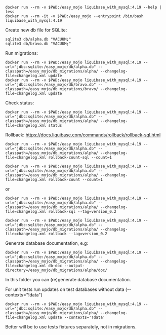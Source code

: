 ```
docker run --rm -v $PWD:/easy_mojo liquibase_with_mysql:4.19 --help | less
docker run --rm -it -v $PWD:/easy_mojo --entrypoint /bin/bash liquibase_with_mysql:4.19
```

Create new db file for SQLite:
```
sqlite3 db/alpha.db "VACUUM;"
sqlite3 db/bravo.db "VACUUM;"
```

Run migrations:
```
docker run --rm -v $PWD:/easy_mojo liquibase_with_mysql:4.19 --url="jdbc:sqlite:/easy_mojo/db/alpha.db" --classpath=/easy_mojo/db_migrations/alpha/ --changelog-file=changelog.xml update
docker run --rm -v $PWD:/easy_mojo liquibase_with_mysql:4.19 --url="jdbc:sqlite:/easy_mojo/db/bravo.db" --classpath=/easy_mojo/db_migrations/bravo/ --changelog-file=changelog.xml update
```

Check status:
```
docker run --rm -v $PWD:/easy_mojo liquibase_with_mysql:4.19 --url="jdbc:sqlite:/easy_mojo/db/alpha.db" --classpath=/easy_mojo/db_migrations/alpha/ --changelog-file=changelog.xml status
```

Rollback:
https://docs.liquibase.com/commands/rollback/rollback-sql.html
```
docker run --rm -v $PWD:/easy_mojo liquibase_with_mysql:4.19 --url="jdbc:sqlite:/easy_mojo/db/alpha.db" --classpath=/easy_mojo/db_migrations/alpha/ --changelog-file=changelog.xml rollback-count-sql --count=1

docker run --rm -v $PWD:/easy_mojo liquibase_with_mysql:4.19 --url="jdbc:sqlite:/easy_mojo/db/alpha.db" --classpath=/easy_mojo/db_migrations/alpha/ --changelog-file=changelog.xml rollback-count --count=1
```

or

```
docker run --rm -v $PWD:/easy_mojo liquibase_with_mysql:4.19 --url="jdbc:sqlite:/easy_mojo/db/alpha.db" --classpath=/easy_mojo/db_migrations/alpha/ --changelog-file=changelog.xml rollback-sql --tag=version_0.2

docker run --rm -v $PWD:/easy_mojo liquibase_with_mysql:4.19 --url="jdbc:sqlite:/easy_mojo/db/alpha.db" --classpath=/easy_mojo/db_migrations/alpha/ --changelog-file=changelog.xml rollback --tag=version_0.2
```

Generate database documentation, e.g:
```
docker run --rm -v $PWD:/easy_mojo liquibase_with_mysql:4.19 --url="jdbc:sqlite:/easy_mojo/db/alpha.db" --classpath=/easy_mojo/db_migrations/alpha/ --changelog-file=changelog.xml db-doc --output-directory=/easy_mojo/db_migrations/alpha/doc/
```
In this folder you can (re)generate database documentation.


For unit tests run updates on test databases without data (--contexts="!data")
```
docker run --rm -v $PWD:/easy_mojo liquibase_with_mysql:4.19 --url="jdbc:sqlite:/easy_mojo/db/alpha.db" --classpath=/easy_mojo/db_migrations/alpha/ --changelog-file=changelog.xml update --contexts='!data'
```
Better will be to use tests fixtures separately, not in migrations.